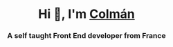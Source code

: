 <h1 align="center">Hi 👋, I'm <a href="www.linkedin.com/in/colmán-delarozière" target="blank">
Colmán</a></h1>
<h3 align="center">A self taught Front End developer from France</h3>
